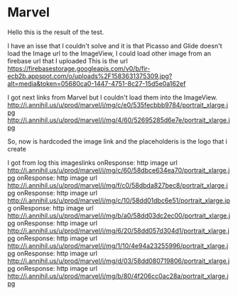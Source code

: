 # Marvel
Hello  this is the result of the test.

I have an isse that I couldn't solve and it is that Picasso and Glide doesn't load the Image url to the ImageView, I could load other image from an firebase url that I uploaded 
This is the url https://firebasestorage.googleapis.com/v0/b/fir-ecb2b.appspot.com/o/uploads%2F1583631375309.jpg?alt=media&token=05680ca0-1447-4751-8c27-15d5e0a162ef

I got next links from Marvel but I couldn't load them into the ImageView.
http://i.annihil.us/u/prod/marvel/i/mg/c/e0/535fecbbb9784/portrait_xlarge.jpg
http://i.annihil.us/u/prod/marvel/i/mg/4/60/52695285d6e7e/portrait_xlarge.jpg

So, now is hardcoded the image link  and the placeholderis is the logo that i create

I got from log this imageslinks 
onResponse: http image url         http://i.annihil.us/u/prod/marvel/i/mg/c/60/58dbce634ea70/portrait_xlarge.jpg
onResponse: http image url         http://i.annihil.us/u/prod/marvel/i/mg/f/c0/58dbda827bec8/portrait_xlarge.jpg
onResponse: http image url         http://i.annihil.us/u/prod/marvel/i/mg/c/10/58dd01dbc6e51/portrait_xlarge.jpg
onResponse: http image url         http://i.annihil.us/u/prod/marvel/i/mg/b/a0/58dd03dc2ec00/portrait_xlarge.jpg
onResponse: http image url         http://i.annihil.us/u/prod/marvel/i/mg/6/20/58dd057d304d1/portrait_xlarge.jpg
onResponse: http image url         http://i.annihil.us/u/prod/marvel/i/mg/1/10/4e94a23255996/portrait_xlarge.jpg
onResponse: http image url         http://i.annihil.us/u/prod/marvel/i/mg/d/03/58dd080719806/portrait_xlarge.jpg
onResponse: http image url         http://i.annihil.us/u/prod/marvel/i/mg/b/80/4f206cc0ac28a/portrait_xlarge.jpg

